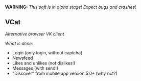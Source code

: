 **WARNING:** _This soft is in alpha stage! Expect bugs and crashes!_

## VCat

*Alternative browser VK client*

*What is done:*
- Login (only login, without captcha)
- Newsfeed
- Likes and unlikes (not dislikes!)
- Messages (with send!)
- "Discover" from mobile app version 5.0+ (why not?)

